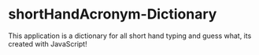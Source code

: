 # shortHandAcronym-Dictionary
This application is a dictionary for all short hand typing and guess what, its created with JavaScript!
